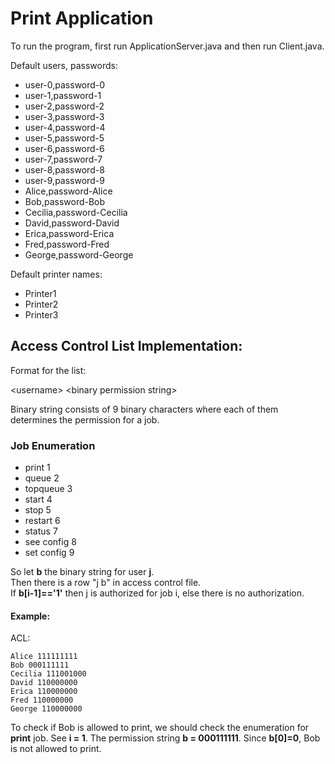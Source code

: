 # Print Application

To run the program, first run ApplicationServer.java and then run Client.java.

Default users, passwords:  

* user-0,password-0
* user-1,password-1
* user-2,password-2
* user-3,password-3
* user-4,password-4
* user-5,password-5
* user-6,password-6
* user-7,password-7
* user-8,password-8
* user-9,password-9
* Alice,password-Alice
* Bob,password-Bob
* Cecilia,password-Cecilia
* David,password-David
* Erica,password-Erica
* Fred,password-Fred
* George,password-George

Default printer names:  

* Printer1
* Printer2
* Printer3

## Access Control List Implementation:

Format for the list: 

&lt;username&gt; &lt;binary permission string&gt;

Binary string consists of 9 binary characters where each of them determines the permission for a job.  

### Job Enumeration

* print 1  
* queue 2  
* topqueue 3  
* start 4  
* stop 5  
* restart 6  
* status 7  
* see config 8  
* set config 9  

So let **b** the binary string for user **j**.  
Then there is a row "j b" in access control file.   
If **b[i-1]=='1'** then j is authorized for job i, else there is no authorization.  

#### Example:

ACL:
<pre><code>Alice 111111111
Bob 000111111
Cecilia 111001000
David 110000000
Erica 110000000
Fred 110000000
George 110000000</code></pre> 

To check if Bob is allowed to print, we should check the enumeration for **print** job. See **i = 1**. The permission string **b = 000111111**. Since **b[0]=0**, Bob is not allowed to print.
